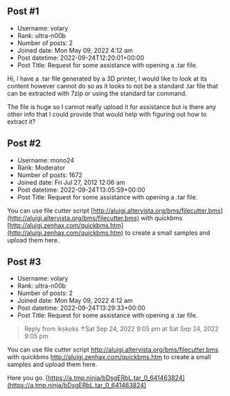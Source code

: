 ## Post #1
- Username: volary
- Rank: ultra-n00b
- Number of posts: 2
- Joined date: Mon May 09, 2022 4:12 am
- Post datetime: 2022-09-24T12:20:01+00:00
- Post Title: Request for some assistance with opening a .tar file.

Hi, I have a .tar file generated by a 3D printer, I would like to look at its content however cannot do so as it looks to not be a standard .tar file that can be extracted with 7zip or using the standard tar command.

The file is huge so I cannot really upload it for assistance but is there any other info that I could provide that would help with figuring out how to extract it?
## Post #2
- Username: mono24
- Rank: Moderator
- Number of posts: 1672
- Joined date: Fri Jul 27, 2012 12:06 am
- Post datetime: 2022-09-24T13:05:59+00:00
- Post Title: Request for some assistance with opening a .tar file.

You can use file cutter script [http://aluigi.altervista.org/bms/filecutter.bms](http://aluigi.altervista.org/bms/filecutter.bms)
with quickbms [http://aluigi.zenhax.com/quickbms.htm](http://aluigi.zenhax.com/quickbms.htm)
to create a small samples and upload them here.
## Post #3
- Username: volary
- Rank: ultra-n00b
- Number of posts: 2
- Joined date: Mon May 09, 2022 4:12 am
- Post datetime: 2022-09-24T13:29:33+00:00
- Post Title: Request for some assistance with opening a .tar file.

> Reply from ikskoks ↑Sat Sep 24, 2022 9:05 pm at Sat Sep 24, 2022 9:05 pm
>
> 
You can use file cutter script http://aluigi.altervista.org/bms/filecutter.bms
with quickbms http://aluigi.zenhax.com/quickbms.htm
to create a small samples and upload them here.

Here you go. 
[https://a.tmp.ninja/bDsgERbL.tar_0_641463824](https://a.tmp.ninja/bDsgERbL.tar_0_641463824)
